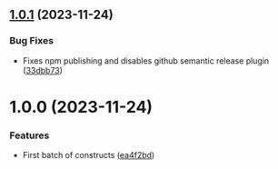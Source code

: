 ## [1.0.1](https://github.com/ckimrie/aws-cdk-constructs/compare/v1.0.0...v1.0.1) (2023-11-24)


### Bug Fixes

* Fixes npm publishing and disables github semantic release plugin ([33dbb73](https://github.com/ckimrie/aws-cdk-constructs/commit/33dbb734916897b497ef69aab71b8fa0bb9928b8))

# 1.0.0 (2023-11-24)


### Features

* First batch of constructs ([ea4f2bd](https://github.com/ckimrie/aws-cdk-constructs/commit/ea4f2bd8fe7eaac721639f7871389043109eac60))
